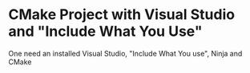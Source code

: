 # CMake Project with Visual Studio and "Include What You Use"

One need an installed Visual Studio, "Include What You use", Ninja and CMake 